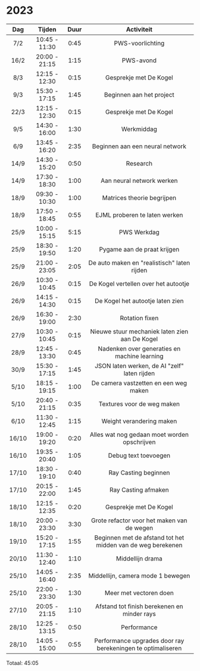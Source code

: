 # 2023

|  Dag  |    Tijden     | Duur |                         Activiteit                          |
|:-----:|:-------------:|:----:|:-----------------------------------------------------------:|
|  7/2  | 10:45 - 11:30 | 0:45 |                      PWS-voorlichting                       |
| 16/2  | 20:00 - 21:15 | 1:15 |                          PWS-avond                          |
|  8/3  | 12:15 - 12:30 | 0:15 |                   Gesprekje met De Kogel                    |
|  9/3  | 15:30 - 17:15 | 1:45 |                  Beginnen aan het project                   |
| 22/3  | 12:15 - 12:30 | 0:15 |                   Gesprekje met De Kogel                    |
|  9/5  | 14:30 - 16:00 | 1:30 |                         Werkmiddag                          |
|  6/9  | 13:45 - 16:20 | 2:35 |               Beginnen aan een neural network               |
| 14/9  | 14:30 - 15:20 | 0:50 |                          Research                           |
| 14/9  | 17:30 - 18:30 | 1:00 |                  Aan neural network werken                  |
| 18/9  | 09:30 - 10:30 | 1:00 |                 Matrices theorie begrijpen                  |
| 18/9  | 17:50 - 18:45 | 0:55 |                EJML proberen te laten werken                |
| 25/9  | 10:00 - 15:15 | 5:15 |                         PWS Werkdag                         |
| 25/9  | 18:30 - 19:50 | 1:20 |                 Pygame aan de praat krijgen                 |
| 25/9  | 21:00 - 23:05 | 2:05 |         De auto maken en "realistisch" laten rijden         |
| 26/9  | 10:30 - 10:45 | 0:15 |            De Kogel vertellen over het autootje             |
| 26/9  | 14:15 - 14:30 | 0:15 |              De Kogel het autootje laten zien               |
| 26/9  | 16:30 - 19:00 | 2:30 |                       Rotation fixen                        |
| 27/9  | 10:30 - 10:45 | 0:15 |       Nieuwe stuur mechaniek laten zien aan De Kogel        |
| 28/9  | 12:45 - 13:30 | 0:45 |        Nadenken over generaties en machine learning         |
| 30/9  | 15:30 - 17:15 | 1:45 |        JSON laten werken, de AI "zelf" laten rijden         |
| 5/10  | 18:15 - 19:15 | 1:00 |            De camera vastzetten en een weg maken            |
| 5/10  | 20:40 - 21:15 | 0:35 |                 Textures voor de weg maken                  |
| 6/10  | 11:30 - 12:45 | 1:15 |                  Weight verandering maken                   |
| 16/10 | 19:00 - 19:20 | 0:20 |        Alles wat nog gedaan moet worden opschrijven         |
| 16/10 | 19:35 - 20:40 | 1:05 |                    Debug text toevoegen                     |
| 17/10 | 18:30 - 19:10 | 0:40 |                    Ray Casting beginnen                     |
| 17/10 | 20:15 - 22:00 | 1:45 |                     Ray Casting afmaken                     |
| 18/10 | 12:15 - 12:35 | 0:20 |                   Gesprekje met De Kogel                    |
| 18/10 | 20:00 - 23:30 | 3:30 |         Grote refactor voor het maken van de wegen          |
| 19/10 | 15:20 - 17:15 | 1:55 | Beginnen met de afstand tot het midden van de weg berekenen |
| 20/10 | 11:30 - 12:40 | 1:10 |                      Middellijn drama                       |
| 25/10 | 14:05 - 16:40 | 2:35 |              Middellijn, camera mode 1 bewegen              |
| 25/10 | 22:00 - 23:30 | 1:30 |                   Meer met vectoren doen                    |
| 27/10 | 20:05 - 21:15 | 1:10 |         Afstand tot finish berekenen en minder rays         |
| 28/10 | 12:25 - 13:15 | 0:50 |                         Performance                         |
| 28/10 | 14:05 - 15:00 | 0:55 | Performance upgrades door ray berekeningen te optimaliseren |

Totaal: 45:05